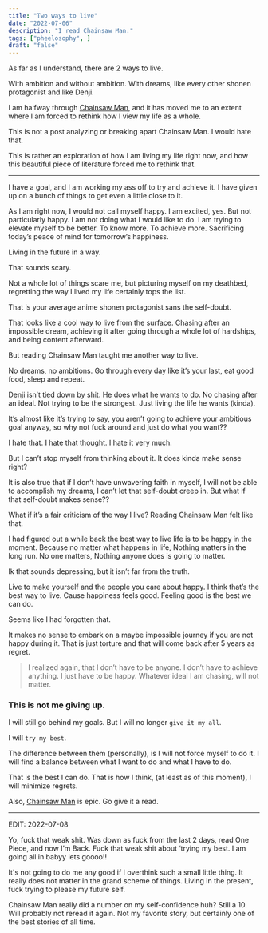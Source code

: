 ```yaml
---
title: "Two ways to live"
date: "2022-07-06"
description: "I read Chainsaw Man."
tags: ["pheelosophy", ]
draft: "false"
---
```


As far as I understand, there are 2 ways to live.

With ambition and without ambition. With dreams, like every other shonen protagonist and like Denji.

I am halfway through [Chainsaw Man](https://mangasee123.com/manga/Chainsaw-Man-Color), and it has moved me to an extent where I am forced to rethink how I view my life as a whole.

This is not a post analyzing or breaking apart Chainsaw Man. I would hate that.

This is rather an exploration of how I am living my life right now, and how this beautiful piece of literature forced me to rethink that.

---

I have a goal, and I am working my ass off to try and achieve it. I have given up on a bunch of things to get even a little close to it.

As I am right now, I would not call myself happy. I am excited, yes. But not particularly happy. I am not doing what I would like to do. I am trying to elevate myself to be better. To know more. To achieve more. Sacrificing today’s peace of mind for tomorrow’s happiness.

Living in the future in a way.

That sounds scary.

Not a whole lot of things scare me, but picturing myself on my deathbed, regretting the way I lived my life certainly tops the list.

That is your average anime shonen protagonist sans the self-doubt.

That looks like a cool way to live from the surface. Chasing after an impossible dream, achieving it after going through a whole lot of hardships, and being content afterward.

But reading Chainsaw Man taught me another way to live.

No dreams, no ambitions. Go through every day like it’s your last, eat good food, sleep and repeat.

Denji isn’t tied down by shit. He does what he wants to do. No chasing after an ideal. Not trying to be the strongest. Just living the life he wants (kinda).

It’s almost like it’s trying to say, you aren’t going to achieve your ambitious goal anyway, so why not fuck around and just do what you want??

I hate that. I hate that thought. I hate it very much.

But I can’t stop myself from thinking about it. It does kinda make sense right?

It is also true that if I don’t have unwavering faith in myself, I will not be able to accomplish my dreams, I can’t let that self-doubt creep in. But what if that self-doubt makes sense??

What if it’s a fair criticism of the way I live? Reading Chainsaw Man felt like that.

I had figured out a while back the best way to live life is to be happy in the moment. Because no matter what happens in life, Nothing matters in the long run. No one matters, Nothing anyone does is going to matter.

Ik that sounds depressing, but it isn’t far from the truth.

Live to make yourself and the people you care about happy. I think that’s the best way to live. Cause happiness feels good. Feeling good is the best we can do.

Seems like I had forgotten that.

It makes no sense to embark on a maybe impossible journey if you are not happy during it. That is just torture and that will come back after 5 years as regret.

> I realized again, that I don’t have to be anyone. I don’t have to achieve anything. I just have to be happy. Whatever ideal I am chasing, will not matter.

### This is not me giving up.

I will still go behind my goals. But I will no longer `give it my all`.

I will `try my best`.

The difference between them (personally), is I will not force myself to do it. I will find a balance between what I want to do and what I have to do.

That is the best I can do. That is how I think, (at least as of this moment), I will minimize regrets.

Also, [Chainsaw Man](https://mangasee123.com/manga/Chainsaw-Man-Color) is epic. Go give it a read.

---

EDIT: 2022-07-08

Yo, fuck that weak shit. Was down as fuck from the last 2 days, read One Piece, and now I’m Back. Fuck that weak shit about ‘trying my best. I am going all in babyy lets goooo!!

It's not going to do me any good if I overthink such a small little thing. It really does not matter in the grand scheme of things. Living in the present, fuck trying to please my future self.

Chainsaw Man really did a number on my self-confidence huh? Still a 10. Will probably not reread it again. Not my favorite story, but certainly one of the best stories of all time.
